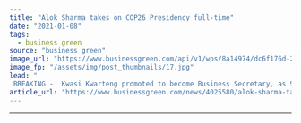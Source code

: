 ```yaml
---
title: "Alok Sharma takes on COP26 Presidency full-time"
date: "2021-01-08"
tags: 
  - business green
source: "business green"
image_url: "https://www.businessgreen.com/api/v1/wps/8a14974/dc6f176d-25d7-4569-8fdb-5af39855720b/5/alok-sharma-185x114.jpg"
image_fp: "/assets/img/post_thumbnails/17.jpg"
lead: "
 BREAKING -  Kwasi Kwarteng promoted to become Business Secretary, as Sharma to step up his focus on preparations for crucial Glasgow Summit ..."
article_url: "https://www.businessgreen.com/news/4025580/alok-sharma-takes-cop26-presidency"
---
```


---
